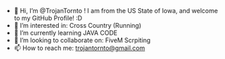- 👋 Hi, I’m @TrojanTornto ! I am from the US State of Iowa, and welcome to my GitHub Profile! :D
- 👀 I’m interested in: Cross Country (Running) 
- 🌱 I’m currently learning JAVA CODE 
- 💞️ I’m looking to collaborate on: FiveM Scrpiting
- 📫 How to reach me: trojantornto@gmail.com

<!---
TrojanTornto/TrojanTornto is a ✨ special ✨ repository because its `README.md` (this file) appears on your GitHub profile.
You can click the Preview link to take a look at your changes.
--->
